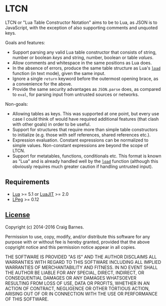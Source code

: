 LTCN
====

LTCN or "Lua Table Constructor Notation" aims to be to Lua, as JSON is
to JavaScript, with the exception of also supporting comments and
unquoted keys.

Goals and features:

* Support parsing any valid Lua table constructor that consists of string,
  number or boolean *keys* and string, number, boolean or table *values*.
* Allow comments and whitespace in the same positions as Lua does.
* In the absence of errors, produce the same table structure as Lua's [`load`]
  function (in text mode), given the same input.
* Ignore a single `return` keyword before the outermost opening brace, as a
  convenience for the above.
* Provide the same security advantages as `JSON.parse` does, as compared to
  `eval`, for parsing input from untrusted sources or networks.

Non-goals:

* Allowing tables as keys. This was supported at one point, but every
  use case I could think of would have required additional features
  (that clash with other goals) in order to be useful.
* Support for structures that require more than simple table constructors
  to initialize (e.g. those with self references, shared references etc.).
* Expression evaluation. Constant expressions can be normalized to simple
  values. Non-constant expressions are beyond the scope of LTCN.
* Support for metatables, functions, conditionals etc. This format is known
  as "Lua" and is already handled well by the [`load`] function
  (although this obviously requires much greater caution if handling
  untrusted input).

Requirements
------------

* [Lua] >= 5.1 or [LuaJIT] >= 2.0
* [LPeg] >= 0.12

[License]
---------

Copyright (c) 2014-2016 Craig Barnes.

Permission to use, copy, modify, and/or distribute this software for any
purpose with or without fee is hereby granted, provided that the above
copyright notice and this permission notice appear in all copies.

THE SOFTWARE IS PROVIDED "AS IS" AND THE AUTHOR DISCLAIMS ALL WARRANTIES
WITH REGARD TO THIS SOFTWARE INCLUDING ALL IMPLIED WARRANTIES OF
MERCHANTABILITY AND FITNESS. IN NO EVENT SHALL THE AUTHOR BE LIABLE FOR ANY
SPECIAL, DIRECT, INDIRECT, OR CONSEQUENTIAL DAMAGES OR ANY DAMAGES
WHATSOEVER RESULTING FROM LOSS OF USE, DATA OR PROFITS, WHETHER IN AN ACTION
OF CONTRACT, NEGLIGENCE OR OTHER TORTIOUS ACTION, ARISING OUT OF OR IN
CONNECTION WITH THE USE OR PERFORMANCE OF THIS SOFTWARE.


[`load`]: http://www.lua.org/manual/5.2/manual.html#pdf-load
[License]: http://en.wikipedia.org/wiki/ISC_license "ISC License"
[Lua]: http://www.lua.org/
[LuaJIT]: http://luajit.org/
[LPeg]: http://www.inf.puc-rio.br/~roberto/lpeg/
